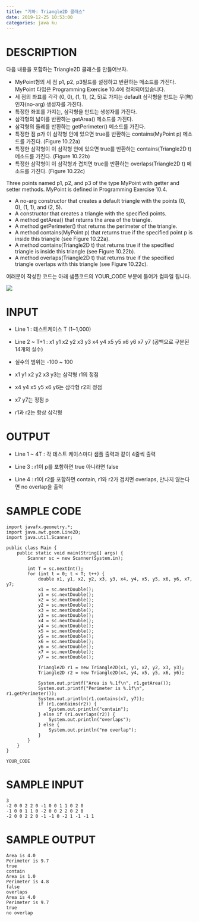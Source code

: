 ```yaml
---
title: "기하: Triangle2D 클래스"
date: 2019-12-25 10:53:00
categories: java ku
---
```


# DESCRIPTION
다음 내용을 포함하는 Triangle2D 클래스를 만들어보자.

* MyPoint형의 세 점 p1, p2, p3필드를 설정하고 반환하는 메소드를 가진다. MyPoint 타입은 Programming Exercise 10.4에 정의되어있습니다.
* 세 점의 좌표를 각각 (0, 0), (1, 1), (2, 5)로 가지는 default 삼각형을 만드는 무(無)인자(no-arg) 생성자를 가진다.
* 특정한 좌표를 가지는, 삼각형을 만드는 생성자를 가진다.
* 삼각형의 넓이를 반환하는 getArea() 메소드를 가진다.
* 삼각형의 둘레를 반환하는 getPerimeter() 메소드를 가진다.
* 특정한 점 p가 이 삼각형 안에 있으면 true를 반환하는 contains(MyPoint p) 메소드를 가진다. (Figure 10.22a)
* 특정한 삼각형이 이 삼각형 안에 있으면 true를 반환하는 contains(Triangle2D t) 메소드를 가진다. (Figure 10.22b)
* 특정한 삼각형이 이 삼각형과 겹치면 true를 반환하는 overlaps(Triangle2D t) 메소드를 가진다. (Figure 10.22c)

Three points named p1, p2, and p3 of the type MyPoint with getter and setter methods. MyPoint is defined in Programming Exercise 10.4.

* A no-arg constructor that creates a default triangle with the points (0, 0), (1, 1), and (2, 5).
* A constructor that creates a triangle with the specified points.
* A method getArea() that returns the area of the triangle.
* A method getPerimeter() that returns the perimeter of the triangle.
* A method contains(MyPoint p) that returns true if the specified point p is inside this triangle (see Figure 10.22a).
* A method contains(Triangle2D t) that returns true if the specified triangle is inside this triangle (see Figure 10.22b).
* A method overlaps(Triangle2D t) that returns true if the specified triangle overlaps with this triangle (see Figure 10.22c).

여러분이 작성한 코드는 아래 샘플코드의 YOUR_CODE 부분에 들어가 컴파일 됩니다.

 

![](https://withcs.net/img/java2015/the_triangle2d_class.png)

 



# INPUT
* Line 1 : 테스트케이스 T (1~1,000)

* Line 2 ~ T+1 : x1 y1 x2 y2 x3 y3 x4 y4 x5 y5 x6 y6 x7 y7 (공백으로 구분된 14개의 실수)

- 실수의 범위는 -100 ~ 100

- x1 y1 x2 y2 x3 y3는 삼각형 r1의 정점

- x4 y4 x5 y5 x6 y6는 삼각형 r2의 정점

- x7 y7는 정점 p

- r1과 r2는 항상 삼각형

# OUTPUT
* Line 1 ~ 4T : 각 테스트 케이스마다 샘플 출력과 같이 4줄씩 출력

 - Line 3 : r1이 p를 포함하면 true 아니라면 false 

 - Line 4 : r1이 r2를 포함하면 contain, r1와 r2가 겹치면 overlaps, 만나지 않는다면 no overlap을 출력

 

# SAMPLE CODE
```
import javafx.geometry.*;
import java.awt.geom.Line2D;
import java.util.Scanner;

public class Main {
    public static void main(String[] args) {
        Scanner sc = new Scanner(System.in);

        int T = sc.nextInt();
        for (int t = 0; t < T; t++) {
            double x1, y1, x2, y2, x3, y3, x4, y4, x5, y5, x6, y6, x7, y7;
            x1 = sc.nextDouble();
            y1 = sc.nextDouble();
            x2 = sc.nextDouble();
            y2 = sc.nextDouble();
            x3 = sc.nextDouble();
            y3 = sc.nextDouble();
            x4 = sc.nextDouble();
            y4 = sc.nextDouble();
            x5 = sc.nextDouble();
            y5 = sc.nextDouble();
            x6 = sc.nextDouble();
            y6 = sc.nextDouble();
            x7 = sc.nextDouble();
            y7 = sc.nextDouble();

            Triangle2D r1 = new Triangle2D(x1, y1, x2, y2, x3, y3);
            Triangle2D r2 = new Triangle2D(x4, y4, x5, y5, x6, y6);

            System.out.printf("Area is %.1f\n", r1.getArea());
            System.out.printf("Perimeter is %.1f\n", r1.getPerimeter());
            System.out.println(r1.contains(x7, y7));
            if (r1.contains(r2)) {
                System.out.println("contain");
            } else if (r1.overlaps(r2)) {
                System.out.println("overlaps");
            } else {
                System.out.println("no overlap");
            }
        }
    }
}

YOUR_CODE
```

# SAMPLE INPUT
```
3
-2 0 0 2 2 0 -1 0 0 1 1 0 2 0
-1 0 0 1 1 0 -2 0 0 2 2 0 2 0
-2 0 0 2 2 0 -1 -1 0 -2 1 -1 -1 1
```

# SAMPLE OUTPUT
```
Area is 4.0
Perimeter is 9.7
true
contain
Area is 1.0
Perimeter is 4.8
false
overlaps
Area is 4.0
Perimeter is 9.7
true
no overlap
```

<script src="https://gist.github.com/DetegiCE/47b6f83290cdb6cb416822801370d767.js"></script>
